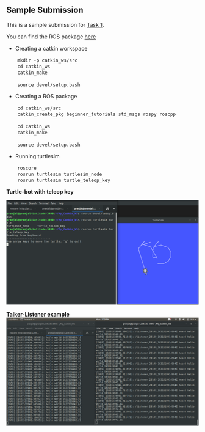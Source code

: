 ## Sample Submission
This is a sample submission for [Task 1](https://github.com/RoboManipal/Learn-ROS#Task1).  

You can find the ROS package [here](beginner_tutorials)
* Creating a catkin workspace  
```
    mkdir -p catkin_ws/src  
    cd catkin_ws  
    catkin_make  

    source devel/setup.bash  
```  

* Creating a ROS package  
```
    cd catkin_ws/src  
    catkin_create_pkg beginner_tutorials std_msgs rospy roscpp  

    cd catkin_ws
    catkin_make

    source devel/setup.bash
```  

* Running turtlesim  
```
    roscore  
    rosrun turtlesim turtlesim_node  
    rosrun turtlesim turtle_teleop_key
```  
**Turtle-bot with teleop key**  

<img src="Data/turtleTeleop.png">

**Talker-Listener example**  
<img src="Data/talkerList.png">